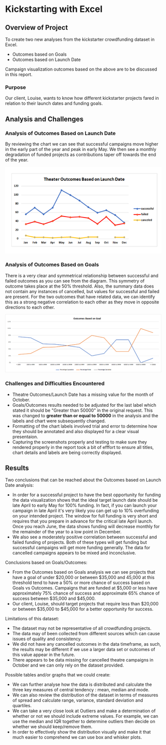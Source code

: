 # Kickstarting with Excel

## Overview of Project
To create two new analyses from the kickstarter crowdfunding dataset in Excel.

- Outcomes based on Goals
- Outcomes based on Launch Date

Campaign visualization outcomes based on the above are to be discussed in this report.

### Purpose
Our client, Louise, wants to know how different kickstarter projects fared in relation to their launch dates and funding goals.

## Analysis and Challenges

### Analysis of Outcomes Based on Launch Date
By reviewing the chart we can see that successful campaigns move higher in the early part of the year and peak in early May. We then see a monthly degradation of funded projects as contributions taper off towards the end of the year.

![Theater Outcomes based on Launch Dates](Resources/Theater_Outcomes_vs_Launch.png)


### Analysis of Outcomes Based on Goals
There is a very clear and symmetrical relationship between successful and failed outcomes as you can see from the diagram. This symmetry of outcome takes place at the 50% threshold. Also, the summary data does not contain any instances of cancelled, but values for successful and failed are present. For the two outcomes that have related data, we can identify this as a strong negative correlation to each other as they move in opposite directions to each other. 

![Outcoms vs Goals](Resources/Outcomes_vs_Goals2.png)


### Challenges and Difficulties Encountered
- Theatre Outcomes/Launch Date has a missing value for the month of October.
- Goals/Outcomes results needed to be adjusted for the last label which stated it should be "Greater than 50000" in the original request. This was changed to **greater than or equal to 50000** in the analysis and the labels and chart were subsequently changed.
- Formatting of the chart labels involved trial and error to determine how they should be annotated and also displayed for a clear visual presentaion.
- Capturing the screenshots properly and testing to make sure they rendered properly in the report took a bit of efffort to ensure all titles, chart details and labels are being correctly displayed.

## Results
Two conclusions that can be reached about the Outcomes based on Launch Date analysis:
- In order for a successful project to have the best opportunity for funding the data visualization shows that the ideal target launch date should be late April to early May for 100% funding. In fact, if you can launch your campaign in late April it's very likely you can get up to 10% overfunding on your intended project. The window for full funding is very short and requires that you prepare in advance for the critical late April launch. Once you reach June, the data shows funding will decrease monthly for the remainder of the year to a low point in December.
- We also see a moderately positive correlation between successful and failed funding of projects. Both of these types will get funding but successful campaigns will get more funding generally. The data for cancelled campaigns appears to be mixed and inconclusive.

Conclusions based on Goals/Outcomes:
- From the Outcomes based on Goals analysis we can see projects that have a goal of under $20,000 or between $35,000 and 45,000 at this threshold tend to have a 50% or more chance of success based on Goals vs Outcomes. Campaigns that are funded at $5,000 or less have approximately 75% chance of success and approximate 65% chance of success between $35,000 and $45,000.
- Our client, Louise, should target projects that require less than $20,000 or between $35,000 to $45,000 for a better opportunity for success.

Limitations of this dataset:
- The dataset may not be representative of all crowdfunding projects.
- The data may of been collected from different sources which can cause issues of quality and consistency.
- We did not have any cancelled outcomes in the data timeframe, as such, the results may be different if we use a larger data set or outcomes of this value appear in the future.
- There appears to be data missing for cancelled theatre campaigns in October and we can only rely on the dataset provided.

Possible tables and/or graphs that we could create:
- We can further analyse how the data is distributed and calculate the three key measures of central tendency : mean, median and mode.
- We can also review the distribution of the dataset in terms of measures of spread and calculate range, variance, standard deviation and quartiles.
- We can take a very close look at Outliers and make a determination of whether or not we should include extreme values. For example, we can use the median and IQR together to determine outliers then decide on whether we should keep/remove them.
- In order to effectively show the distribution visually and make it that much easier to comprehend we can use box and whisker plots.